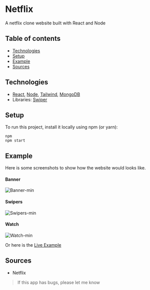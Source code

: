 # Netflix

A netflix clone website built with React and Node

## Table of contents

- [Technologies](#technologies)
- [Setup](#setup)
- [Example](#example)
- [Sources](#sources)

## Technologies

- [React](https://github.com/facebook/react), [Node](https://github.com/nodejs/node), [Tailwind](https://github.com/tailwindlabs/tailwindcss), [MongoDB](https://www.mongodb.com/)
- Libraries: [Swiper](https://github.com/nolimits4web/swiper)

## Setup

To run this project, install it locally using npm (or yarn):

```
npm
npm start
```

## Example

Here is some screenshots to show how the website would looks like.

#### Banner

![Banner-min](https://user-images.githubusercontent.com/32484104/166135205-e6b13b32-55d8-457b-8ba1-eb6138478e2e.PNG)


#### Swipers

![Swipers-min](https://user-images.githubusercontent.com/32484104/166135209-a05e5868-a00b-415a-8a0d-98f71c5fdeb3.PNG)


#### Watch

![Watch-min](https://user-images.githubusercontent.com/32484104/166135215-d75edd06-a14b-4dbd-bc79-4ff15e34ec3e.PNG)


Or here is the [Live Example](https://netflixtht.herokuapp.com)

## Sources

- Netflix

> If this app has bugs, please let me know
